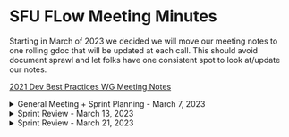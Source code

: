 # SFU FLow Meeting Minutes

Starting in March of 2023 we decided we will move our meeting notes to one rolling gdoc that will be updated at each call. This should avoid document sprawl and let folks have one consistent spot to look at/update our notes.

[2021 Dev Best Practices WG Meeting Notes](https://docs.google.com/document/d/1sJhaZxG_9Wb2Sg6a4KxqnIvo_to5OkhMkbBk_7UqtEc/edit#)

<details>
 <summary>General Meeting + Sprint Planning - March 7, 2023</summary>

## Live Meeting Notes

<https://docs.google.com/document/d/1jVwX_ZInEtL8LYf7GDfEDtPztVuiECgKWCrIQGBZ_us/edit?usp=sharing>

## Overview

* Introduce members
* Tech Stack
* Ticket System
* Ticket Creation
* Assign tickets + learning
* Plan weekly Sprint Planning/Review meetings
* Branding/Brand System

## New Meeting Day & time

Sprint Review Meeting ~ Monday, March 13th @ 6:30pm

~~We now meet every ...~~ Fill out LettuceMeet https://lettucemeet.com/l/mG01j to decide Sprint Planning + Review weekly meetings

## Quick status on in-flight tickets - (~2min each)

TBD

</details>

<details>
 <summary>Sprint Review - March 13, 2023</summary>

## Live Meeting Notes

<https://docs.google.com/document/d/1jVwX_ZInEtL8LYf7GDfEDtPztVuiECgKWCrIQGBZ_us/edit?usp=sharing>

## Overview

* Ticket Creation
* Where is everyone at and feeling
* Finalize time/date for weekly meetings

## New Meeting Day & time

We now meet every ...

## Quick status on in-flight tickets - (~2min each)

TBD

</details>

<details>
 <summary>Sprint Review - March 21, 2023</summary>

## Live Meeting Notes

<https://docs.google.com/document/d/1jVwX_ZInEtL8LYf7GDfEDtPztVuiECgKWCrIQGBZ_us/edit?usp=sharing>

## Overview

* Finalize Name - SFU Flow
* Ticket Creation
* Wrap up ERD

## New Meeting Day & time

We now meet every **Tuesday @ 7:30pm**

## Quick status on in-flight tickets - (~2min each)

* Redis
 - Put aside for when we are scaling up
 - Planning on using https://upstash.com/ for production redis hosting
* Landing page + user log-in/sign-up
 - 90% done ~ missing some functionality (auth0 + passportjs)
* Favicon
 - Finished and merged
* Passportjs Auth0
 - FInished and merged
* ERD
 - 80% done 
 - Connect 3x more tables (user, ratings, profRatings)

</details>
